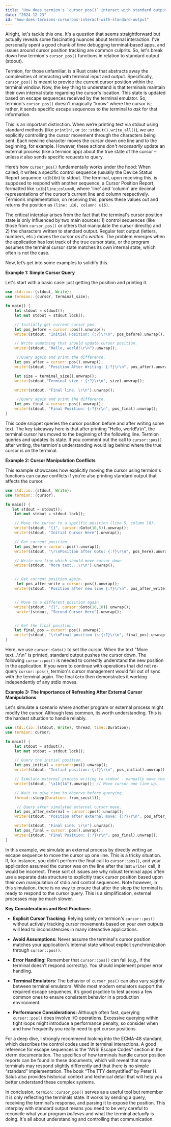 ```yaml
---
title: "How does termion's `cursor_pos()` interact with standard output?"
date: "2024-12-23"
id: "how-does-termions-cursorpos-interact-with-standard-output"
---
```


Alright, let's tackle this one. It's a question that seems straightforward but actually reveals some fascinating nuances about terminal interaction. I've personally spent a good chunk of time debugging terminal-based apps, and issues around cursor position tracking are common culprits. So, let's break down how termion's `cursor_pos()` functions in relation to standard output (stdout).

Termion, for those unfamiliar, is a Rust crate that abstracts away the complexities of interacting with terminal input and output. Specifically, `cursor_pos()` is meant to provide the current cursor position within the terminal window. Now, the key thing to understand is that terminals maintain their own internal state regarding the cursor's location. This state is updated based on escape sequences received by the terminal emulator. So, termion's `cursor_pos()` doesn't magically "know" where the cursor is; rather, it sends specific escape sequences to the terminal to *ask* for that information.

This is an important distinction. When we’re printing text via stdout using standard methods (like `println!`, or `io::stdout().write_all()`), we are explicitly controlling the cursor movement through the characters being sent. Each newline character moves the cursor down one line and to the beginning, for example. However, these actions *don't necessarily* update an external process (like a termion app) about the true state of the cursor – unless *it* also sends specific requests to query.

Here’s how `cursor_pos()` fundamentally works under the hood: When called, it writes a specific control sequence (usually the Device Status Report sequence `\x1b[6n`) to stdout. The terminal, upon receiving this, is supposed to respond with another sequence, a Cursor Position Report, formatted like `\x1b[line;columnR`, where 'line' and 'column' are decimal representations of the cursor's current line and column respectively. Termion’s implementation, on receiving this, parses these values out and returns the position as `(line: u16, column: u16)`.

The critical interplay arises from the fact that the terminal's cursor position state is only influenced by two main sources: 1) control sequences (like those from `cursor_pos()` or others that manipulate the cursor directly) and 2) the characters written to standard output. Regular text output (letters, numbers, etc.) moves the cursor *as it's written*. The problem emerges when the application has lost track of the true cursor state, or the program assumes the terminal cursor state matches its own internal state, which often is not the case.

Now, let’s get into some examples to solidify this.

**Example 1: Simple Cursor Query**

Let's start with a basic case: just getting the position and printing it.

```rust
use std::io::{stdout, Write};
use termion::{cursor, terminal_size};

fn main() {
    let stdout = stdout();
    let mut stdout = stdout.lock();

    // Initially get current cursor pos.
    let pos_before = cursor::pos().unwrap();
    write!(stdout, "Initial Position: {:?}\r\n", pos_before).unwrap();

    // Write something that should update cursor position.
    write!(stdout, "Hello, world!\r\n").unwrap();

     //Query again and print the difference.
    let pos_after = cursor::pos().unwrap();
    write!(stdout, "Position After Writing: {:?}\r\n", pos_after).unwrap();

    let size = terminal_size().unwrap();
    write!(stdout,"Terminal size : {:?}\r\n", size).unwrap();

    write!(stdout, "Final line. \r\n").unwrap();

     //Query again and print the difference.
    let pos_final = cursor::pos().unwrap();
    write!(stdout, "Final Position: {:?}\r\n", pos_final).unwrap();
}
```

This code snippet queries the cursor position before and after writing some text. The key takeaway here is that after printing "Hello, world!\r\n", the terminal cursor has moved to the beginning of the following line. Termion queries and updates its state. If you comment out the call to `cursor::pos()` after writing, the termion's understanding would lag behind where the true cursor is on the terminal.

**Example 2: Cursor Manipulation Conflicts**

This example showcases how explicitly moving the cursor using termion's functions can cause conflicts if you're also printing standard output that affects the cursor.

```rust
use std::io::{stdout, Write};
use termion::{cursor};

fn main() {
   let stdout = stdout();
    let mut stdout = stdout.lock();

    // Move the cursor to a specific position (line 5, column 10).
    write!(stdout, "{}", cursor::Goto(10,5)).unwrap();
    write!(stdout, "Initial Cursor Here").unwrap();

    // Get current position
    let pos_here = cursor::pos().unwrap();
    write!(stdout, "\r\nPosition after Goto: {:?}\r\n", pos_here).unwrap();

    // Write new line which should move cursor down
    write!(stdout, "More text...\r\n").unwrap();


    // Get current position again.
     let pos_after_write = cursor::pos().unwrap();
    write!(stdout, "Position after new line {:?}\r\n", pos_after_write).unwrap();


    // Move to a different position again
    write!(stdout, "{}", cursor::Goto(10,10)).unwrap();
     write!(stdout, "Second Cursor Here").unwrap();


    // Get the final position.
    let final_pos = cursor::pos().unwrap();
    write!(stdout, "\r\nFinal position is:{:?}\r\n", final_pos).unwrap();
}
```
Here, we use `cursor::Goto()` to set the cursor. When the text "More text...\r\n" is printed, standard output pushes the cursor down. The following `cursor::pos()` is needed to correctly understand the new position in the application. If you were to continue with operations that did not re-query `cursor::pos()`, termion's cursor management would fall out of sync with the terminal again. The final `Goto` then demonstrates it working independently of any stdio moves.

**Example 3: The Importance of Refreshing After External Cursor Manipulations**

Let's simulate a scenario where another program or external process might modify the cursor. Although less common, its worth understanding. This is the hardest situation to handle reliably.

```rust
use std::{io::{stdout, Write}, thread, time::Duration};
use termion::cursor;

fn main() {
    let stdout = stdout();
    let mut stdout = stdout.lock();

    // Query the initial position.
    let pos_initial = cursor::pos().unwrap();
    write!(stdout, "Initial position: {:?}\r\n", pos_initial).unwrap();

    // Simulate external process writing to stdout - manually move the cursor up
    write!(stdout, "\x1b[1A").unwrap(); // Move cursor one line up.

    // Wait to give time to observe before querying.
    thread::sleep(Duration::from_secs(1));

     // Query after simulated external cursor move.
    let pos_after_external = cursor::pos().unwrap();
    write!(stdout, "Position after external move: {:?}\r\n", pos_after_external).unwrap();

    write!(stdout, "Final Line. \r\n").unwrap();
    let pos_final = cursor::pos().unwrap();
    write!(stdout, "Final Position: {:?}\r\n", pos_final).unwrap();
}
```

In this example, we simulate an external process by directly writing an escape sequence to move the cursor up one line. This is a tricky situation. If, for instance, you didn't perform the final call to `cursor::pos()`, and your application assumed the cursor was on the line after the last `write!` call, it would be incorrect. These sort of issues are why robust terminal apps often use a separate data structure to explicitly track cursor position based upon their own manipulation of stdio and control sequences. Note however, in this simulation, there is no way to ensure that after the sleep the terminal is ready to respond to the cursor query. This is a simplification, external processes may be much slower.

**Key Considerations and Best Practices:**

*   **Explicit Cursor Tracking:** Relying solely on termion's `cursor::pos()` without actively tracking cursor movements based on your *own* outputs will lead to inconsistencies in many interactive applications.

*   **Avoid Assumptions:** Never assume the terminal's cursor position matches your application's internal state without explicit synchronization through `cursor::pos()`.

*   **Error Handling:** Remember that `cursor::pos()` can fail (e.g., if the terminal doesn’t respond correctly). You should implement proper error handling.

*   **Terminal Emulators**: The behavior of `cursor_pos()` can also vary *slightly* between terminal emulators. While most modern emulators support the required escape sequences, it’s good practice to test across a few common ones to ensure consistent behavior in a production environment.

*   **Performance Considerations:** Although often fast, querying `cursor::pos()` does involve I/O operations. Excessive querying within tight loops might introduce a performance penalty, so consider when and how frequently you really need to get cursor positions.

For a deep dive, I strongly recommend looking into the ECMA-48 standard, which describes the control codes used in terminal interactions. A good reference for escape sequences is the “ANSI Escape Codes” section in the xterm documentation. The specifics of how terminals handle cursor position reports can be found in these documents, which will reveal that many terminals may respond slightly differently and that there is no simple “standard” implementation. The book “The TTY demystified” by Peter H. Salus also provides historical context and technical detail that will help you better understand these complex systems.

In conclusion, `termion::cursor_pos()` serves as a useful tool but remember it is only reflecting the terminals state. It works by sending a query, receiving the terminal’s response, and parsing it to expose the position. This interplay with standard output means you need to be very careful to reconcile what your program *believes* and what the terminal *actually* is doing. It's all about understanding and controlling that communication.
